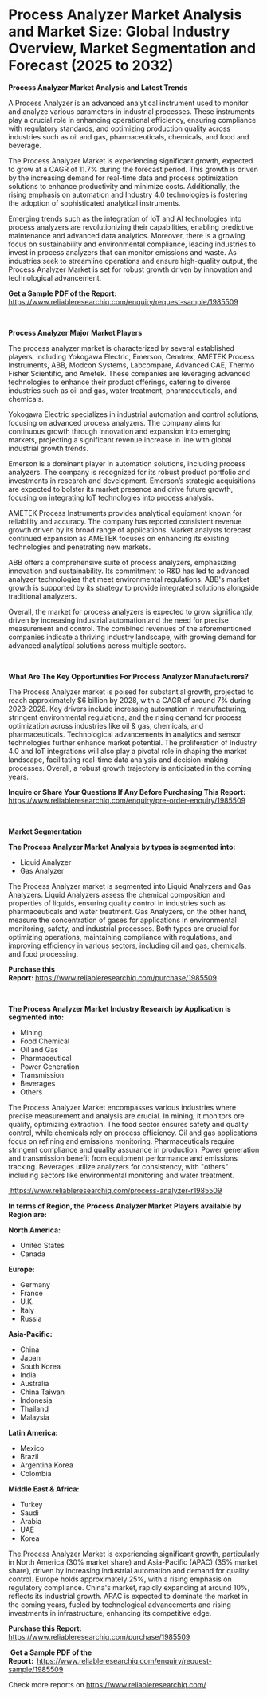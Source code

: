 <p><h1>Process Analyzer Market Analysis and Market Size: Global Industry Overview, Market Segmentation and Forecast (2025 to 2032)</h1></p><p><strong>Process Analyzer Market Analysis and Latest Trends</strong></p>
<p><p>A Process Analyzer is an advanced analytical instrument used to monitor and analyze various parameters in industrial processes. These instruments play a crucial role in enhancing operational efficiency, ensuring compliance with regulatory standards, and optimizing production quality across industries such as oil and gas, pharmaceuticals, chemicals, and food and beverage.</p><p>The Process Analyzer Market is experiencing significant growth, expected to grow at a CAGR of 11.7% during the forecast period. This growth is driven by the increasing demand for real-time data and process optimization solutions to enhance productivity and minimize costs. Additionally, the rising emphasis on automation and Industry 4.0 technologies is fostering the adoption of sophisticated analytical instruments.</p><p>Emerging trends such as the integration of IoT and AI technologies into process analyzers are revolutionizing their capabilities, enabling predictive maintenance and advanced data analytics. Moreover, there is a growing focus on sustainability and environmental compliance, leading industries to invest in process analyzers that can monitor emissions and waste. As industries seek to streamline operations and ensure high-quality output, the Process Analyzer Market is set for robust growth driven by innovation and technological advancement.</p></p>
<p><strong>Get a Sample PDF of the Report:&nbsp;</strong> <a href="https://www.reliableresearchiq.com/enquiry/request-sample/1985509?utm_campaign=2267&utm_medium=2&utm_source=Github&utm_content=ia&utm_term=20022025&utm_id=process-analyzer">https://www.reliableresearchiq.com/enquiry/request-sample/1985509</a></p>
<p>&nbsp;</p>
<p><strong>Process Analyzer Major Market Players</strong></p>
<p><p>The process analyzer market is characterized by several established players, including Yokogawa Electric, Emerson, Cemtrex, AMETEK Process Instruments, ABB, Modcon Systems, Labcompare, Advanced CAE, Thermo Fisher Scientific, and Ametek. These companies are leveraging advanced technologies to enhance their product offerings, catering to diverse industries such as oil and gas, water treatment, pharmaceuticals, and chemicals.</p><p>Yokogawa Electric specializes in industrial automation and control solutions, focusing on advanced process analyzers. The company aims for continuous growth through innovation and expansion into emerging markets, projecting a significant revenue increase in line with global industrial growth trends.</p><p>Emerson is a dominant player in automation solutions, including process analyzers. The company is recognized for its robust product portfolio and investments in research and development. Emerson’s strategic acquisitions are expected to bolster its market presence and drive future growth, focusing on integrating IoT technologies into process analysis.</p><p>AMETEK Process Instruments provides analytical equipment known for reliability and accuracy. The company has reported consistent revenue growth driven by its broad range of applications. Market analysts forecast continued expansion as AMETEK focuses on enhancing its existing technologies and penetrating new markets.</p><p>ABB offers a comprehensive suite of process analyzers, emphasizing innovation and sustainability. Its commitment to R&D has led to advanced analyzer technologies that meet environmental regulations. ABB's market growth is supported by its strategy to provide integrated solutions alongside traditional analyzers.</p><p>Overall, the market for process analyzers is expected to grow significantly, driven by increasing industrial automation and the need for precise measurement and control. The combined revenues of the aforementioned companies indicate a thriving industry landscape, with growing demand for advanced analytical solutions across multiple sectors.</p></p>
<p>&nbsp;</p>
<p><strong>What Are The Key Opportunities For Process Analyzer Manufacturers?</strong></p>
<p><p>The Process Analyzer market is poised for substantial growth, projected to reach approximately $6 billion by 2028, with a CAGR of around 7% during 2023-2028. Key drivers include increasing automation in manufacturing, stringent environmental regulations, and the rising demand for process optimization across industries like oil & gas, chemicals, and pharmaceuticals. Technological advancements in analytics and sensor technologies further enhance market potential. The proliferation of Industry 4.0 and IoT integrations will also play a pivotal role in shaping the market landscape, facilitating real-time data analysis and decision-making processes. Overall, a robust growth trajectory is anticipated in the coming years.</p></p>
<p><strong>Inquire or Share Your Questions If Any Before Purchasing This Report:</strong> <a href="https://www.reliableresearchiq.com/enquiry/pre-order-enquiry/1985509?utm_campaign=2267&utm_medium=2&utm_source=Github&utm_content=ia&utm_term=20022025&utm_id=process-analyzer">https://www.reliableresearchiq.com/enquiry/pre-order-enquiry/1985509</a></p>
<p>&nbsp;</p>
<p><strong>Market Segmentation</strong></p>
<p><strong>The Process Analyzer Market Analysis by types is segmented into:</strong></p>
<p><ul><li>Liquid Analyzer</li><li>Gas Analyzer</li></ul></p>
<p><p>The Process Analyzer market is segmented into Liquid Analyzers and Gas Analyzers. Liquid Analyzers assess the chemical composition and properties of liquids, ensuring quality control in industries such as pharmaceuticals and water treatment. Gas Analyzers, on the other hand, measure the concentration of gases for applications in environmental monitoring, safety, and industrial processes. Both types are crucial for optimizing operations, maintaining compliance with regulations, and improving efficiency in various sectors, including oil and gas, chemicals, and food processing.</p></p>
<p><strong>Purchase this Report:&nbsp;</strong><a href="https://www.reliableresearchiq.com/purchase/1985509?utm_campaign=2267&utm_medium=2&utm_source=Github&utm_content=ia&utm_term=20022025&utm_id=process-analyzer">https://www.reliableresearchiq.com/purchase/1985509</a></p>
<p>&nbsp;</p>
<p><strong>The Process Analyzer Market Industry Research by Application is segmented into:</strong></p>
<p><ul><li>Mining</li><li>Food Chemical</li><li>Oil and Gas</li><li>Pharmaceutical</li><li>Power Generation</li><li>Transmission</li><li>Beverages</li><li>Others</li></ul></p>
<p><p>The Process Analyzer Market encompasses various industries where precise measurement and analysis are crucial. In mining, it monitors ore quality, optimizing extraction. The food sector ensures safety and quality control, while chemicals rely on process efficiency. Oil and gas applications focus on refining and emissions monitoring. Pharmaceuticals require stringent compliance and quality assurance in production. Power generation and transmission benefit from equipment performance and emissions tracking. Beverages utilize analyzers for consistency, with "others" including sectors like environmental monitoring and water treatment.</p></p>
<p><a href="https://www.reliableresearchiq.com/process-analyzer-r1985509?utm_campaign=2267&utm_medium=2&utm_source=Github&utm_content=ia&utm_term=20022025&utm_id=process-analyzer">&nbsp;https://www.reliableresearchiq.com/process-analyzer-r1985509</a></p>
<p><strong>In terms of Region, the Process Analyzer Market Players available by Region are:</strong></p>
<p>
    <p> <strong> North America: </strong>
        <ul>
            <li>United States</li>
            <li>Canada</li>
        </ul>
        </p> 
    <p> <strong> Europe: </strong>
        <ul>
            <li>Germany</li>
            <li>France</li>
            <li>U.K.</li>
            <li>Italy</li>
            <li>Russia</li>
        </ul>
        </p> 
    <p> <strong> Asia-Pacific: </strong>
        <ul>
            <li>China</li>
            <li>Japan</li>
            <li>South Korea</li>
            <li>India</li>
            <li>Australia</li>
            <li>China Taiwan</li>
            <li>Indonesia</li>
            <li>Thailand</li>
            <li>Malaysia</li>
        </ul>
        </p> 
    <p> <strong> Latin America: </strong>
        <ul>
            <li>Mexico</li>
            <li>Brazil</li>
            <li>Argentina Korea</li>
            <li>Colombia</li>
        </ul>
        </p> 
    <p> <strong> Middle East & Africa: </strong>
        <ul>
            <li>Turkey</li>
            <li>Saudi</li>
            <li>Arabia</li>
            <li>UAE</li>
            <li>Korea</li>
        </ul>
    </p>
    </p>
<p><p>The Process Analyzer Market is experiencing significant growth, particularly in North America (30% market share) and Asia-Pacific (APAC) (35% market share), driven by increasing industrial automation and demand for quality control. Europe holds approximately 25%, with a rising emphasis on regulatory compliance. China's market, rapidly expanding at around 10%, reflects its industrial growth. APAC is expected to dominate the market in the coming years, fueled by technological advancements and rising investments in infrastructure, enhancing its competitive edge.</p></p>
<p><strong>Purchase this Report: </strong><a href="https://www.reliableresearchiq.com/purchase/1985509?utm_campaign=2267&utm_medium=2&utm_source=Github&utm_content=ia&utm_term=20022025&utm_id=process-analyzer">https://www.reliableresearchiq.com/purchase/1985509</a></p>
<p>&nbsp;<strong>Get a Sample PDF of the Report:&nbsp;&nbsp;</strong><a href="https://www.reliableresearchiq.com/enquiry/request-sample/1985509?utm_campaign=2267&utm_medium=2&utm_source=Github&utm_content=ia&utm_term=20022025&utm_id=process-analyzer">https://www.reliableresearchiq.com/enquiry/request-sample/1985509</a></p>
<p><strong></strong></p>
<p>Check more reports on <a href="https://www.reliableresearchiq.com/?utm_campaign=2267&utm_medium=2&utm_source=Github&utm_content=ia&utm_term=20022025&utm_id=process-analyzer">https://www.reliableresearchiq.com/</a></p>